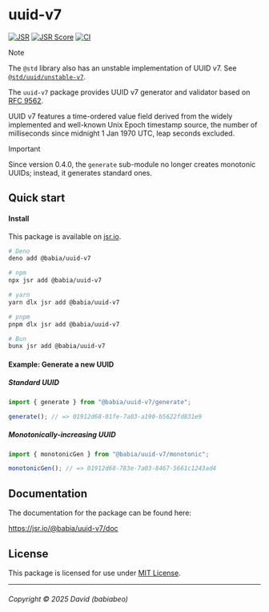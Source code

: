 # uuid-v7

[![JSR](https://jsr.io/badges/@babia/uuid-v7)][jsr]
[![JSR Score](https://jsr.io/badges/@babia/uuid-v7/score)][jsr]
[![CI](https://github.com/babiabeo/uuid-v7/actions/workflows/ci.yml/badge.svg)](https://github.com/babiabeo/uuid-v7/actions/workflows/ci.yml)

> [!NOTE]
> The `@std` library also has an unstable implementation of UUID v7. See
> [`@std/uuid/unstable-v7`](https://jsr.io/@std/uuid/doc/unstable-v7/~).

The `uuid-v7` package provides UUID v7 generator and validator based on
[RFC 9562][rfc].

UUID v7 features a time-ordered value field derived from the widely implemented
and well-known Unix Epoch timestamp source, the number of milliseconds since
midnight 1 Jan 1970 UTC, leap seconds excluded.

> [!IMPORTANT]
> Since version 0.4.0, the `generate` sub-module no longer creates monotonic
> UUIDs; instead, it generates standard ones.

## Quick start

#### Install

This package is available on [jsr.io][jsr].

```sh
# Deno
deno add @babia/uuid-v7

# npm
npx jsr add @babia/uuid-v7

# yarn
yarn dlx jsr add @babia/uuid-v7

# pnpm
pnpm dlx jsr add @babia/uuid-v7

# Bun
bunx jsr add @babia/uuid-v7
```

#### Example: Generate a new UUID

##### Standard UUID

```ts
import { generate } from "@babia/uuid-v7/generate";

generate(); // => 01912d68-01fe-7a03-a190-b5622fd831e9
```

##### Monotonically-increasing UUID

```ts
import { monotonicGen } from "@babia/uuid-v7/monotonic";

monotonicGen(); // => 01912d68-783e-7a03-8467-5661c1243ad4
```

## Documentation

The documentation for the package can be found here:

https://jsr.io/@babia/uuid-v7/doc

## License

This package is licensed for use under [MIT License](./LICENSE).

[jsr]: https://jsr.io/@babia/uuid-v7
[rfc]: https://datatracker.ietf.org/doc/html/rfc9562#name-uuid-version-7

---

###### Copyright &copy; 2025 David (babiabeo)
